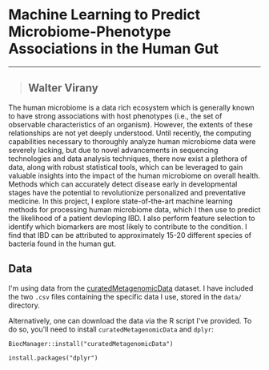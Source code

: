 # Machine Learning to Predict Microbiome-Phenotype Associations in the Human Gut

---

> ## Walter Virany

The human microbiome is a data rich ecosystem which is generally known to have strong associations with host phenotypes (i.e., the set of observable characteristics of an organism). However, the extents of these relationships are not yet deeply understood. Until recently, the computing capabilities necessary to thoroughly analyze human microbiome data were severely lacking, but due to novel advancements in sequencing technologies and data analysis techniques, there now exist a plethora of data, along with robust statistical tools, which can be leveraged to gain valuable insights into the impact of the human microbiome on overall health. Methods which can accurately detect disease early in developmental stages have the potential to revolutionize personalized and preventative medicine. In this project, I explore state-of-the-art machine learning methods for processing human microbiome data, which I then use to predict the likelihood of a patient devloping IBD. I also perform feature selection to identify which biomarkers are most likely to contribute to the condition. I find that IBD can be attributed to approximately 15-20 different species of bacteria found in the human gut.


## Data

I'm using data from the [curatedMetagenomicData](https://waldronlab.io/curatedMetagenomicData/) dataset. I have included the two `.csv` files containing the specific data I use, stored in the `data/` directory.

Alternatively, one can download the data via the R script I've provided. To do so, you'll need to install `curatedMetagenomicData` and `dplyr`:

```
BiocManager::install("curatedMetagenomicData")

install.packages("dplyr")
```